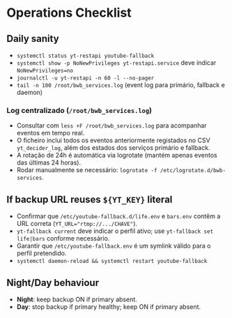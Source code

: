 # Operations Checklist

## Daily sanity
- `systemctl status yt-restapi youtube-fallback`
- `systemctl show -p NoNewPrivileges yt-restapi.service` deve indicar `NoNewPrivileges=no`
- `journalctl -u yt-restapi -n 60 -l --no-pager`
- `tail -n 100 /root/bwb_services.log` (event log para primário, fallback e daemon)

### Log centralizado (`/root/bwb_services.log`)
- Consultar com `less +F /root/bwb_services.log` para acompanhar eventos em tempo real.
- O ficheiro inclui todos os eventos anteriormente registados no CSV `yt_decider_log`, além dos estados dos serviços primário e fallback.
- A rotação de 24h é automática via logrotate (mantém apenas eventos das últimas 24 horas).
- Rodar manualmente se necessário: `logrotate -f /etc/logrotate.d/bwb-services`.

## If backup URL reuses `${YT_KEY}` literal
- Confirmar que `/etc/youtube-fallback.d/life.env` e `bars.env` contêm a URL correta (`YT_URL="rtmp://.../CHAVE"`).
- `yt-fallback current` deve indicar o perfil ativo; use `yt-fallback set life|bars` conforme necessário.
- Garantir que `/etc/youtube-fallback.env` é um symlink válido para o perfil pretendido.
- `systemctl daemon-reload && systemctl restart youtube-fallback`

## Night/Day behaviour
- **Night**: keep backup ON if primary absent.
- **Day**: stop backup if primary healthy; keep ON if primary absent.
